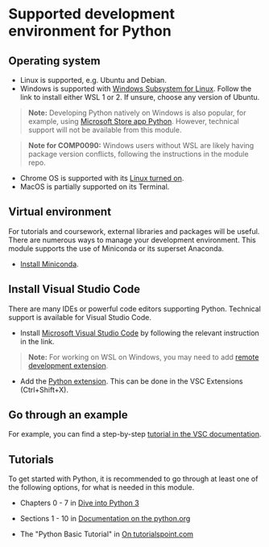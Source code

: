 # Supported development environment for Python

## Operating system
- Linux is supported, e.g. Ubuntu and Debian.
- Windows is supported with [Windows Subsystem for Linux](https://docs.microsoft.com/en-us/windows/wsl/install-win10). Follow the link to install either WSL 1 or 2. If unsure, choose any version of Ubuntu.
>**Note:** Developing Python natively on Windows is also popular, for example, using [Microsoft Store app Python](https://docs.microsoft.com/en-us/windows/python/beginners). However, technical support will not be available from this module.

>**Note for COMP0090:** Windows users without WSL are likely having package version conflicts, following the instructions in the module repo.
- Chrome OS is supported with its [Linux turned on](https://chromeos.dev/en/linux/setup).
- MacOS is partially supported on its Terminal.


## Virtual environment
For tutorials and coursework, external libraries and packages will be useful. There are numerous ways to manage your development environment. This module supports the use of Miniconda or its superset Anaconda.
- [Install Miniconda](https://docs.conda.io/projects/conda/en/latest/user-guide/install/).



## Install Visual Studio Code
There are many IDEs or powerful code editors supporting Python. Technical support is available for Visual Studio Code.  
- Install [Microsoft Visual Studio Code](https://code.visualstudio.com/) by following the relevant instruction in the link.  
>**Note:** For working on WSL on Windows, you may need to add [remote development extension](https://code.visualstudio.com/docs/remote/wsl).

- Add the [Python extension](https://marketplace.visualstudio.com/items?itemName=ms-python.python). This can be done in the VSC Extensions (Ctrl+Shift+X).


## Go through an example
For example, you can find a step-by-step [tutorial in the VSC documentation](https://code.visualstudio.com/docs/python/python-tutorial).

## Tutorials
To get started with Python, it is recommended to go through at least one of the following options, for what is needed in this module.
- Chapters 0 - 7 in [Dive into Python 3](https://diveintopython3.problemsolving.io/)

- Sections 1 - 10 in [Documentation on the python.org](https://docs.python.org/3/tutorial/)

- The "Python Basic Tutorial" in [On tutorialspoint.com](https://www.tutorialspoint.com/python/index.htm)
